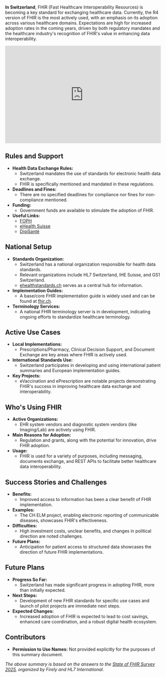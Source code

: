 **In Switzerland**, FHIR (Fast Healthcare Interoperability Resources) is becoming a key standard for exchanging healthcare data. Currently, the R4 version of FHIR is the most actively used, with an emphasis on its adoption across various healthcare domains. Expectations are high for increased adoption rates in the coming years, driven by both regulatory mandates and the healthcare industry's recognition of FHIR's value in enhancing data interoperability.

<iframe width="100%" height="315" src="https://www.youtube.com/embed/videoseries?si=1SnI1GHFqu5tzGvJ&amp;list=PLAPVWVA2xKFi25PgmgxtRxtxNfMsbQ1xc" title="YouTube video player" frameborder="0" allow="accelerometer; autoplay; clipboard-write; encrypted-media; gyroscope; picture-in-picture; web-share" referrerpolicy="strict-origin-when-cross-origin" allowfullscreen></iframe>

## Rules and Support
- **Health Data Exchange Rules:**
  - Switzerland mandates the use of standards for electronic health data exchange.
  - FHIR is specifically mentioned and mandated in these regulations.
- **Deadlines and Fines:**
  - There are no specified deadlines for compliance nor fines for non-compliance mentioned.
- **Funding:**
  - Government funds are available to stimulate the adoption of FHIR.
- **Useful Links:**
  - [FOPH](https://www.bag.admin.ch/bag/de/home/gesetze-und-bewilligungen/gesetzgebung/gesetzgebung-mensch-gesundheit/gesetzgebung-elektronisches-patientendossier.html)
  - [eHealth Suisse](https://www.e-health-suisse.ch/)
  - [DigiSanté](https://www.bag.admin.ch/bag/de/home/strategie-und-politik/nationale-gesundheitsstrategien/digisante.html)

## National Setup
- **Standards Organization:**
  - Switzerland has a national organization responsible for health data standards.
  - Relevant organizations include HL7 Switzerland, IHE Suisse, and GS1 Switzerland.
  - [ehealthstandards.ch](https://www.ehealthstandards.ch) serves as a central hub for information.
- **Implementation Guides:**
  - A base/core FHIR implementation guide is widely used and can be found at [fhir.ch](https://fhir.ch).
- **Terminology Services:**
  - A national FHIR terminology server is in development, indicating ongoing efforts to standardize healthcare terminology.

## Active Use Cases
- **Local Implementations:**
  - Prescriptions/Pharmacy, Clinical Decision Support, and Document Exchange are key areas where FHIR is actively used.
- **International Standards Use:**
  - Switzerland participates in developing and using international patient summaries and European implementation guides.
- **Key Projects:**
  - eVaccination and ePrescription are notable projects demonstrating FHIR's success in improving healthcare data exchange and interoperability.

## Who's Using FHIR
- **Active Organizations:**
  - EHR system vendors and diagnostic system vendors (like Imaging/Lab) are actively using FHIR.
- **Main Reasons for Adoption:**
  - Regulation and grants, along with the potential for innovation, drive FHIR adoption.
- **Usage:**
  - FHIR is used for a variety of purposes, including messaging, documents exchange, and REST APIs to facilitate better healthcare data interoperability.

## Success Stories and Challenges
- **Benefits:**
  - Improved access to information has been a clear benefit of FHIR implementation.
- **Examples:**
  - The CH ELM project, enabling electronic reporting of communicable diseases, showcases FHIR's effectiveness.
- **Difficulties:**
  - High investment costs, unclear benefits, and changes in political direction are noted challenges.
- **Future Plans:**
  - Anticipation for patient access to structured data showcases the direction of future FHIR implementations.

## Future Plans
- **Progress So Far:**
  - Switzerland has made significant progress in adopting FHIR, more than initially expected.
- **Next Steps:**
  - Development of new FHIR standards for specific use cases and launch of pilot projects are immediate next steps.
- **Expected Changes:**
  - Increased adoption of FHIR is expected to lead to cost savings, enhanced care coordination, and a robust digital health ecosystem.

## Contributors
- **Permission to Use Names:** Not provided explicitly for the purposes of this summary document.

*The above summary is based on the answers to the [State of FHIR Survey 2025](https://fire.ly/blog/the-state-of-fhir-in-2025/), organized by Firely and HL7 International.*
